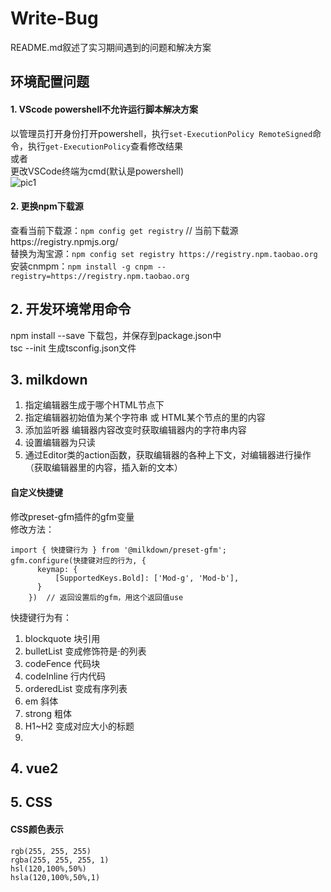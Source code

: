 # Write-Bug
README.md叙述了实习期间遇到的问题和解决方案
## 环境配置问题
#### 1. VScode powershell不允许运行脚本解决方案
以管理员打开身份打开powershell，执行`set-ExecutionPolicy RemoteSigned`命令，执行`get-ExecutionPolicy`查看修改结果  
或者  
更改VSCode终端为cmd(默认是powershell)  
![pic1](https://github.com/dafeiq9977/Write-Bug/tree/main/pic/pic1.jpg)
#### 2. 更换npm下载源  
查看当前下载源：`npm config get registry`   // 当前下载源https://registry.npmjs.org/  
替换为淘宝源：`npm config set registry https://registry.npm.taobao.org`  
安装cnmpm：`npm install -g cnpm --registry=https://registry.npm.taobao.org`
## 2. 开发环境常用命令
npm install <pkg name> --save   下载包，并保存到package.json中  
tsc --init  生成tsconfig.json文件  
## 3. milkdown  
1. 指定编辑器生成于哪个HTML节点下
2. 指定编辑器初始值为某个字符串  或  HTML某个节点的里的内容  
3. 添加监听器 编辑器内容改变时获取编辑器内的字符串内容  
4. 设置编辑器为只读  
5. 通过Editor类的action函数，获取编辑器的各种上下文，对编辑器进行操作（获取编辑器里的内容，插入新的文本）  
#### 自定义快捷键
  修改preset-gfm插件的gfm变量  
  修改方法：  
  ```
  import { 快捷键行为 } from '@milkdown/preset-gfm';
  gfm.configure(快捷键对应的行为, {  
        keymap: {  
            [SupportedKeys.Bold]: ['Mod-g', 'Mod-b'],  
        }  
      })  // 返回设置后的gfm，用这个返回值use
  ```
  快捷键行为有：  
  1. blockquote 块引用  
  2. bulletList 变成修饰符是·的列表  
  3. codeFence 代码块  
  4. codeInline 行内代码  
  5. orderedList 变成有序列表  
  6. em 斜体  
  7. strong 粗体  
  8. H1~H2 变成对应大小的标题  
  9. 
## 4. vue2  
## 5. CSS  
#### CSS颜色表示  
    rgb(255, 255, 255)
    rgba(255, 255, 255, 1)
    hsl(120,100%,50%)
    hsla(120,100%,50%,1)
